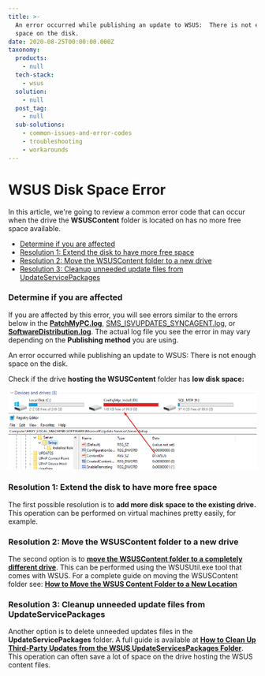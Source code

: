```yaml
---
title: >-
  An error occurred while publishing an update to WSUS:  There is not enough
  space on the disk.
date: 2020-08-25T00:00:00.000Z
taxonomy:
  products:
    - null
  tech-stack:
    - wsus
  solution:
    - null
  post_tag:
    - null
  sub-solutions:
    - common-issues-and-error-codes
    - troubleshooting
    - workarounds
---
```


# WSUS Disk Space Error

In this article, we're going to review a common error code that can occur when the drive the **WSUSContent** folder is located on has no more free space available.

* [Determine if you are affected](wsus-disk-space-error.md#topic1)
* [Resolution 1: Extend the disk to have more free space](wsus-disk-space-error.md#topic2)
* [Resolution 2: Move the WSUSContent folder to a new drive](wsus-disk-space-error.md#topic3)
* [Resolution 3: Cleanup unneeded update files from UpdateServicePackages](wsus-disk-space-error.md#topic4)

### Determine if you are affected

If you are affected by this error, you will see errors similar to the errors below in the [**PatchMyPC.log**](https://patchmypc.com/collecting-log-files-for-patch-my-pc-support#publishing-service-logs), [SMS\_ISVUPDATES\_SYNCAGENT.log](https://patchmypc.com/collecting-log-files-for-patch-my-pc-support#publishing-in-console-logs), or [**SoftwareDistribution.log**](https://patchmypc.com/collecting-log-files-for-patch-my-pc-support#publishing-service-logs). The actual log file you see the error in may vary depending on the **Publishing method** you are using.

An error occurred while publishing an update to WSUS: There is not enough space on the disk.

Check if the drive **hosting the WSUSContent** folder has **low disk space:**

![WSUS Drive with Low Disk Space](/_images/wsus-content-drive-low-disk-space.png "WSUS Drive with Low Disk Space")

### Resolution 1: Extend the disk to have more free space

The first possible resolution is to **add more disk space to the existing drive.** This operation can be performed on virtual machines pretty easily, for example.&#x20;

### Resolution 2: Move the WSUSContent folder to a new drive

The second option is to [**move the WSUSContent folder to a completely different drive**](https://patchmypc.com/how-to-move-the-wsus-content-folder-to-a-new-location). This can be performed using the WSUSUtil.exe tool that comes with WSUS. For a complete guide on moving the WSUSContent folder see: [**How to Move the WSUS Content Folder to a New Location**](../../how-to-move-the-wsus-content-folder-to-a-new-location/)

### Resolution 3: Cleanup unneeded update files from UpdateServicePackages&#x20;

Another option is to delete unneeded updates files in the **UpdateServicePackages** folder. A full guide is available at [**How to Clean Up Third-Party Updates from the WSUS UpdateServicesPackages Folder**](https://patchmypc.com/clean-up-third-party-updates-from-the-wsus-updateservicespackages-folder). This operation can often save a lot of space on the drive hosting the WSUS content files.